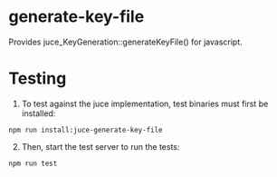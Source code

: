 # generate-key-file

Provides juce_KeyGeneration::generateKeyFile() for javascript.

# Testing

1. To test against the juce implementation, test binaries must first be installed:
```
npm run install:juce-generate-key-file
```

2. Then, start the test server to run the tests:
```
npm run test
```
